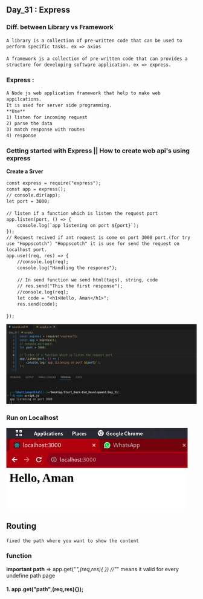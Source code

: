 ## Day_31 : Express

### Diff. between Library vs Framework
    A library is a collection of pre-written code that can be used to perform specific tasks. ex => axios

    A framework is a collection of pre-written code that can provides a structure for developing software application. ex => express.

### Express : 
    A Node js web application framework that help to make web appilcations.
    It is used for server side programming.
    **Use**
    1) listen for incoming request
    2) parse the data
    3) match response with routes
    4) response
### Getting started with Express || How to create web api's using express
**Create a Srver**
```
const express = require("express");
const app = express();
// console.dir(app);
let port = 3000;

// listen if a function which is listen the request port
app.listen(port, () => {
    console.log(`app listening on port ${port}`);
});
// Request recived if ant request is come on port 3000 port.(for try use "Hoppscotch") "Hoppscotch" it is use for send the request on localhost port.
app.use((req, res) => {
    //console.log(req);
    console.log("Handling the respones");

    // In send function we send html(tags), string, code
    // res.send("This the first response");
    //console.log(req);
    let code = "<h1>Hello, Aman</h1>";
    res.send(code);

});
```
![How to run program](./assets/image.png)
### Run on Localhost 
![How to run program](./assets/imm.png)

## Routing
    fixed the path where you want to show the content

### function
**important path** => app.get("*",(req,res){ }) //"*" means it valid for every undefine path page

#### 1. app.get("path",(req,res){});











